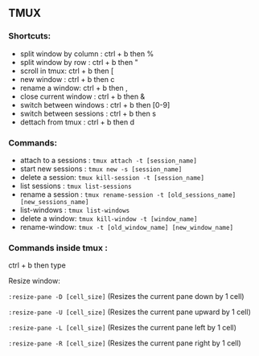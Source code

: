 ## **TMUX**

### Shortcuts:

- split window by column : ctrl + b then %
- split window by row : ctrl + b then "
- scroll in tmux: ctrl + b then [
- new window : ctrl + b then c
- rename a window: ctrl + b then ,
- close current window : ctrl + b then &
- switch between windows : ctrl + b then [0-9]
- switch between sessions : ctrl + b then s
- dettach from tmux : ctrl + b then d

### Commands:
- attach to a sessions : `tmux attach -t [session_name]`
- start new sessions : `tmux new -s [session_name]`
- delete a session: `tmux kill-session -t [session_name]`
- list sessions : `tmux list-sessions`
- rename a session : `tmux rename-session -t [old_sessions_name] [new_sessions_name]`
- list-windows : `tmux list-windows`
- delete a window: `tmux kill-window -t [window_name]`
- rename-window: `tmux -t [old_window_name] [new_window_name]`

### Commands inside **tmux** :

ctrl + b then type

Resize window:

`:resize-pane -D [cell_size]` (Resizes the current pane down by 1 cell)

`:resize-pane -U [cell_size]` (Resizes the current pane upward by 1 cell)

`:resize-pane -L [cell_size]` (Resizes the current pane left by 1 cell)

`:resize-pane -R [cell_size]` (Resizes the current pane right by 1 cell)

